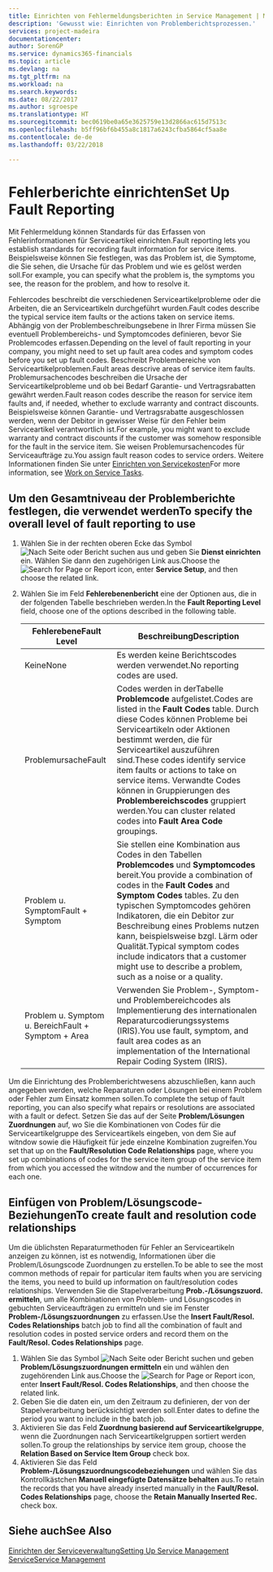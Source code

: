 ```yaml
---
title: Einrichten von Fehlermeldungsberichten in Service Management | Microsoft Docs
description: 'Gewusst wie: Einrichten von Problemberichtsprozessen.'
services: project-madeira
documentationcenter: 
author: SorenGP
ms.service: dynamics365-financials
ms.topic: article
ms.devlang: na
ms.tgt_pltfrm: na
ms.workload: na
ms.search.keywords: 
ms.date: 08/22/2017
ms.author: sgroespe
ms.translationtype: HT
ms.sourcegitcommit: bec0619be0a65e3625759e13d2866ac615d7513c
ms.openlocfilehash: b5ff96bf6b455a8c1817a6243cfba5864cf5aa8e
ms.contentlocale: de-de
ms.lasthandoff: 03/22/2018

---
```


# <a name="set-up-fault-reporting"></a><span data-ttu-id="da695-103">Fehlerberichte einrichten</span><span class="sxs-lookup"><span data-stu-id="da695-103">Set Up Fault Reporting</span></span>
<span data-ttu-id="da695-104">Mit Fehlermeldung können Standards für das Erfassen von Fehlerinformationen für Serviceartikel einrichten.</span><span class="sxs-lookup"><span data-stu-id="da695-104">Fault reporting lets you establish standards for recording fault information for service items.</span></span> <span data-ttu-id="da695-105">Beispielsweise können Sie festlegen, was das Problem ist, die Symptome, die Sie sehen, die Ursache für das Problem und wie es gelöst werden soll.</span><span class="sxs-lookup"><span data-stu-id="da695-105">For example, you can specify what the problem is, the symptoms you see, the reason for the problem, and how to resolve it.</span></span>  

<span data-ttu-id="da695-106">Fehlercodes beschreibt die verschiedenen Serviceartikelprobleme oder die Arbeiten, die an Serviceartikeln durchgeführt wurden.</span><span class="sxs-lookup"><span data-stu-id="da695-106">Fault codes describe the typical service item faults or the actions taken on service items.</span></span> <span data-ttu-id="da695-107">Abhängig von der Problembeschreibungsebene in Ihrer Firma müssen Sie eventuell Problembereichs- und Symptomcodes definieren, bevor Sie Problemcodes erfassen.</span><span class="sxs-lookup"><span data-stu-id="da695-107">Depending on the level of fault reporting in your company, you might need to set up fault area codes and symptom codes before you set up fault codes.</span></span> <span data-ttu-id="da695-108">Beschreibt Problembereiche von Serviceartikelproblemen.</span><span class="sxs-lookup"><span data-stu-id="da695-108">Fault areas descrive areas of service item faults.</span></span> <span data-ttu-id="da695-109">Problemursachencodes beschreiben die Ursache der Serviceartikelprobleme und ob bei Bedarf Garantie- und Vertragsrabatten gewährt werden.</span><span class="sxs-lookup"><span data-stu-id="da695-109">Fault reason codes describe the reason for service item faults and, if needed, whether to exclude warranty and contract discounts.</span></span> <span data-ttu-id="da695-110">Beispielsweise können Garantie- und Vertragsrabatte ausgeschlossen werden, wenn der Debitor in gewisser Weise für den Fehler beim Serviceartikel verantwortlich ist.</span><span class="sxs-lookup"><span data-stu-id="da695-110">For example, you might want to exclude warranty and contract discounts if the customer was somehow responsible for the fault in the service item.</span></span> <span data-ttu-id="da695-111">Sie weisen Problemursachencodes für Serviceaufträge zu.</span><span class="sxs-lookup"><span data-stu-id="da695-111">You assign fault reason codes to service orders.</span></span> <span data-ttu-id="da695-112">Weitere Informationen finden Sie unter [Einrichten von Servicekosten](service-how-to-work-on-service-tasks.md)</span><span class="sxs-lookup"><span data-stu-id="da695-112">For more information, see [Work on Service Tasks](service-how-to-work-on-service-tasks.md).</span></span>  

## <a name="to-specify-the-overall-level-of-fault-reporting-to-use"></a><span data-ttu-id="da695-113">Um den Gesamtniveau der Problemberichte festlegen, die verwendet werden</span><span class="sxs-lookup"><span data-stu-id="da695-113">To specify the overall level of fault reporting to use</span></span>
1. <span data-ttu-id="da695-114">Wählen Sie in der rechten oberen Ecke das Symbol ![Nach Seite oder Bericht suchen](media/ui-search/search_small.png "Nach Seite oder Bericht suchen") aus und geben Sie **Dienst einrichten** ein. Wählen Sie dann den zugehörigen Link aus.</span><span class="sxs-lookup"><span data-stu-id="da695-114">Choose the ![Search for Page or Report](media/ui-search/search_small.png "Search for Page or Report icon") icon, enter **Service Setup**, and then choose the related link.</span></span> 
2. <span data-ttu-id="da695-115">Wählen Sie im Feld **Fehlerebenenbericht** eine der Optionen aus, die in der folgenden Tabelle beschrieben werden.</span><span class="sxs-lookup"><span data-stu-id="da695-115">In the **Fault Reporting Level** field, choose one of the options described in the following table.</span></span>  
  
    |<span data-ttu-id="da695-116">**Fehlerebene**</span><span class="sxs-lookup"><span data-stu-id="da695-116">**Fault Level**</span></span>|<span data-ttu-id="da695-117">**Beschreibung**</span><span class="sxs-lookup"><span data-stu-id="da695-117">**Description**</span></span>|  
    |------------|-------------|  
    |<span data-ttu-id="da695-118">Keine</span><span class="sxs-lookup"><span data-stu-id="da695-118">None</span></span> | <span data-ttu-id="da695-119">Es werden keine Berichtscodes werden verwendet.</span><span class="sxs-lookup"><span data-stu-id="da695-119">No reporting codes are used.</span></span>|  
    |<span data-ttu-id="da695-120">Problemursache</span><span class="sxs-lookup"><span data-stu-id="da695-120">Fault</span></span> | <span data-ttu-id="da695-121">Codes werden in derTabelle **Problemcode** aufgelistet.</span><span class="sxs-lookup"><span data-stu-id="da695-121">Codes are listed in the **Fault Codes** table.</span></span> <span data-ttu-id="da695-122">Durch diese Codes können Probleme bei Serviceartikeln oder Aktionen bestimmt werden, die für Serviceartikel auszuführen sind.</span><span class="sxs-lookup"><span data-stu-id="da695-122">These codes identify service item faults or actions to take on service items.</span></span> <span data-ttu-id="da695-123">Verwandte Codes können in Gruppierungen des **Problembereichscodes** gruppiert werden.</span><span class="sxs-lookup"><span data-stu-id="da695-123">You can cluster related codes into **Fault Area Code** groupings.</span></span>|  
    |<span data-ttu-id="da695-124">Problem u. Symptom</span><span class="sxs-lookup"><span data-stu-id="da695-124">Fault + Symptom</span></span> | <span data-ttu-id="da695-125">Sie stellen eine Kombination aus Codes in den Tabellen **Problemcodes** und **Symptomcodes** bereit.</span><span class="sxs-lookup"><span data-stu-id="da695-125">You provide a combination of codes in the **Fault Codes** and **Symptom Codes** tables.</span></span> <span data-ttu-id="da695-126">Zu den typischen Symptomcodes gehören Indikatoren, die ein Debitor zur Beschreibung eines Problems nutzen kann, beispielsweise bzgl. Lärm oder Qualität.</span><span class="sxs-lookup"><span data-stu-id="da695-126">Typical symptom codes include indicators that a customer might use to describe a problem, such as a noise or a quality.</span></span>|  
    |<span data-ttu-id="da695-127">Problem u. Symptom u. Bereich</span><span class="sxs-lookup"><span data-stu-id="da695-127">Fault + Symptom + Area</span></span> | <span data-ttu-id="da695-128">Verwenden Sie Problem-, Symptom- und Problembereichcodes als Implementierung des internationalen Reparaturcodierungssystems (IRIS).</span><span class="sxs-lookup"><span data-stu-id="da695-128">You use fault, symptom, and fault area codes as an implementation of the International Repair Coding System (IRIS).</span></span>|  
  
<span data-ttu-id="da695-129">Um die Einrichtung des Problemberichtwesens abzuschließen, kann auch angegeben werden, welche Reparaturen oder Lösungen bei einem Problem oder Fehler zum Einsatz kommen sollen.</span><span class="sxs-lookup"><span data-stu-id="da695-129">To complete the setup of fault reporting, you can also specify what repairs or resolutions are associated with a fault or defect.</span></span> <span data-ttu-id="da695-130">Setzen Sie das auf der Seite **Problem/Lösungen Zuordnungen** auf, wo Sie die Kombinationen von Codes für die Serviceartikelgruppe des Serviceartikels eingeben, von dem Sie auf witndow sowie die Häufigkeit für jede einzelne Kombination zugreifen.</span><span class="sxs-lookup"><span data-stu-id="da695-130">You set that up on the **Fault/Resolution Code Relationships** page, where you set up combinations of codes for the service item group of the service item from which you accessed the witndow and the number of occurrences for each one.</span></span>

## <a name="to-create-fault-and-resolution-code-relationships"></a><span data-ttu-id="da695-131">Einfügen von Problem/Lösungscode-Beziehungen</span><span class="sxs-lookup"><span data-stu-id="da695-131">To create fault and resolution code relationships</span></span>
<!--this needs to go in a working with topic-->
<span data-ttu-id="da695-132">Um die üblichsten Reparaturmethoden für Fehler an Serviceartikeln anzeigen zu können, ist es notwendig, Informationen über die Problem/Lösungscode Zuordnungen zu erstellen.</span><span class="sxs-lookup"><span data-stu-id="da695-132">To be able to see the most common methods of repair for particular item faults when you are servicing the items, you need to build up information on fault/resolution codes relationships.</span></span> <span data-ttu-id="da695-133">Verwenden Sie die Stapelverarbeitung **Prob.-/Lösungszuord. ermitteln**, um alle Kombinationen von Problem- und Lösungscodes in gebuchten Serviceaufträgen zu ermitteln und sie im Fenster **Problem-/Lösungszuordnungen** zu erfassen.</span><span class="sxs-lookup"><span data-stu-id="da695-133">Use the **Insert Fault/Resol. Codes Relationships** batch job to find all the combination of fault and resolution codes in posted service orders and record them on the **Fault/Resol. Codes Relationships** page.</span></span> 
  
1. <span data-ttu-id="da695-134">Wählen Sie das Symbol ![Nach Seite oder Bericht suchen](media/ui-search/search_small.png "Nach Seite oder Bericht suchen") und geben **Problem/Lösungszuordnungen ermitteln** ein und wählen den zugehörenden Link aus.</span><span class="sxs-lookup"><span data-stu-id="da695-134">Choose the ![Search for Page or Report](media/ui-search/search_small.png "Search for Page or Report icon") icon, enter **Insert Fault/Resol. Codes Relationships**, and then choose the related link.</span></span>  
2. <span data-ttu-id="da695-135">Geben Sie die daten ein, um den Zeitraum zu definieren, der von der Stapelverarbeitung berücksichtigt werden soll.</span><span class="sxs-lookup"><span data-stu-id="da695-135">Enter dates to define the period you want to include in the batch job.</span></span>  
3. <span data-ttu-id="da695-136">Aktivieren Sie das Feld **Zuordnung basierend auf Serviceartikelgruppe**, wenn die Zuordnungen nach Serviceartikelgruppen sortiert werden sollen.</span><span class="sxs-lookup"><span data-stu-id="da695-136">To group the relationships by service item group, choose the **Relation Based on Service Item Group** check box.</span></span>  
4. <span data-ttu-id="da695-137">Aktivieren Sie das Feld **Problem-/Lösungszuordnungscodebeziehungen** und wählen Sie das Kontrollkästchen **Manuell eingefügte Datensätze behalten** aus.</span><span class="sxs-lookup"><span data-stu-id="da695-137">To retain the records that you have already inserted manually in the **Fault/Resol. Codes Relationships** page, choose the **Retain Manually Inserted Rec.** check box.</span></span>  

## <a name="see-also"></a><span data-ttu-id="da695-138">Siehe auch</span><span class="sxs-lookup"><span data-stu-id="da695-138">See Also</span></span>
[<span data-ttu-id="da695-139">Einrichten der Serviceverwaltung</span><span class="sxs-lookup"><span data-stu-id="da695-139">Setting Up Service Management</span></span>](service-setup-service.md)  
[<span data-ttu-id="da695-140">Service</span><span class="sxs-lookup"><span data-stu-id="da695-140">Service Management</span></span>](service-service.md)  


